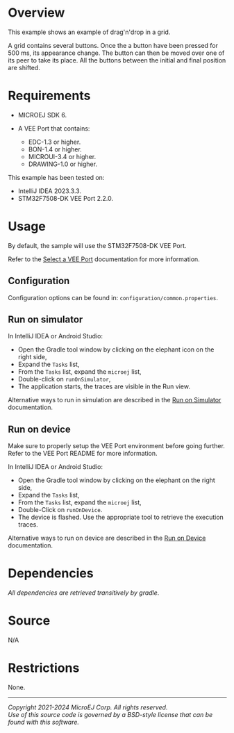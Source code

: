 # Overview

This example shows an example of drag'n'drop in a grid.

A grid contains several buttons.
Once the a button have been pressed for 500 ms, its appearance change.
The button can then be moved over one of its peer to take its place.
All the buttons between the initial and final position are shifted.

# Requirements

- MICROEJ SDK 6.
- A VEE Port that contains:

    - EDC-1.3 or higher.
    - BON-1.4 or higher.
    - MICROUI-3.4 or higher.
    - DRAWING-1.0 or higher.

This example has been tested on:

- IntelliJ IDEA 2023.3.3.
- STM32F7508-DK VEE Port 2.2.0.

# Usage

By default, the sample will use the STM32F7508-DK VEE Port.

Refer to the [Select a VEE Port](https://docs.microej.com/en/latest/SDK6UserGuide/selectVeePort.html) documentation for more information.

## Configuration

Configuration options can be found in: `configuration/common.properties`.

## Run on simulator

In IntelliJ IDEA or Android Studio:
- Open the Gradle tool window by clicking on the elephant icon on the right side,
- Expand the `Tasks` list,
- From the `Tasks` list, expand the `microej` list,
- Double-click on `runOnSimulator`,
- The application starts, the traces are visible in the Run view.

Alternative ways to run in simulation are described in the [Run on Simulator](https://docs.microej.com/en/latest/SDK6UserGuide/runOnSimulator.html) documentation.

## Run on device

Make sure to properly setup the VEE Port environment before going further.
Refer to the VEE Port README for more information.

In IntelliJ IDEA or Android Studio:
- Open the Gradle tool window by clicking on the elephant on the right side,
- Expand the `Tasks` list,
- From the `Tasks` list, expand the `microej` list,
- Double-Click on `runOnDevice`.
- The device is flashed. Use the appropriate tool to retrieve the execution traces.

Alternative ways to run on device are described in the [Run on Device](https://docs.microej.com/en/latest/SDK6UserGuide/runOnDevice.html) documentation.

# Dependencies

_All dependencies are retrieved transitively by gradle_.

# Source

N/A

# Restrictions

None.

---  
_Copyright 2021-2024 MicroEJ Corp. All rights reserved._  
_Use of this source code is governed by a BSD-style license that can be found with this software._  
